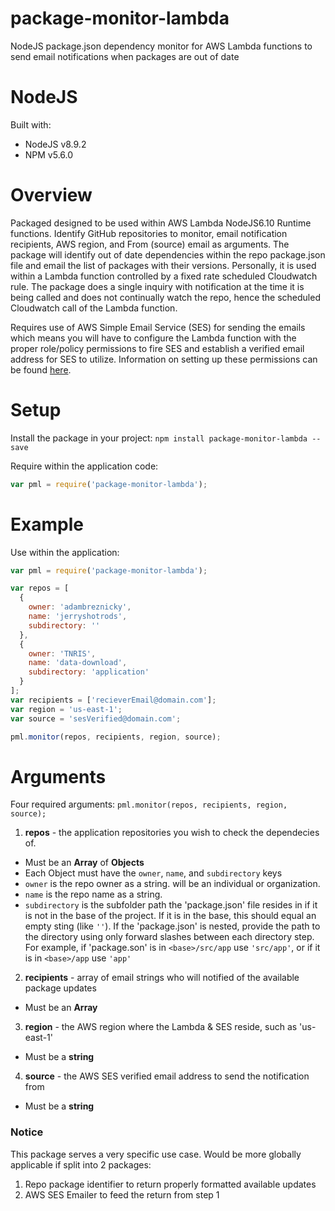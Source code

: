 # package-monitor-lambda
NodeJS package.json dependency monitor for AWS Lambda functions to send email notifications when packages are out of date

# NodeJS
Built with:
* NodeJS v8.9.2
* NPM v5.6.0

# Overview
Packaged designed to be used within AWS Lambda NodeJS6.10 Runtime functions. Identify GitHub repositories to monitor, email notification recipients, AWS region, and From (source) email as arguments. The package will identify out of date dependencies within the repo package.json file and email the list of packages with their versions. Personally, it is used within a Lambda function controlled by a fixed rate scheduled Cloudwatch rule. The package does a single inquiry with notification at the time it is being called and does not continually watch the repo, hence the scheduled Cloudwatch call of the Lambda function.

Requires use of  AWS Simple Email Service (SES) for sending the emails which means you will have to configure the Lambda function with the proper role/policy permissions to fire SES and establish a verified email address for SES to utilize. Information on setting up these permissions can be found [here](http://www.wisdomofjim.com/blog/sending-an-email-from-aws-lambda-function-in-nodejs-with-aws-simple-email-service).

# Setup
Install the package in your project: `npm install package-monitor-lambda --save`

Require within the application code:
``` javascript
var pml = require('package-monitor-lambda');
```

# Example
Use within the application:
``` javascript
var pml = require('package-monitor-lambda');

var repos = [
  {
    owner: 'adambreznicky',
    name: 'jerryshotrods',
    subdirectory: ''
  },
  {
    owner: 'TNRIS',
    name: 'data-download',
    subdirectory: 'application'
  }
];
var recipients = ['recieverEmail@domain.com'];
var region = 'us-east-1';
var source = 'sesVerified@domain.com';

pml.monitor(repos, recipients, region, source);
```

# Arguments
Four required arguments: `pml.monitor(repos, recipients, region, source);`
1. **repos** - the application repositories you wish to check the dependecies of.
  * Must be an **Array** of **Objects**
  * Each Object must have the `owner`, `name`, and `subdirectory` keys
  * `owner` is the repo owner as a string. will be an individual or organization.
  * `name` is the repo name as a string.
  * `subdirectory` is the subfolder path the 'package.json' file resides in if it is not in the base of the project. If it is in the base, this should equal an empty sting (like `''`). If the 'package.json' is nested, provide the path to the directory using only forward slashes between each directory step. For example, if 'package.son' is in `<base>/src/app` use `'src/app'`, or if it is in `<base>/app` use `'app'`
2. **recipients** - array of email strings who will notified of the available package updates
  * Must be an **Array**
3. **region** - the AWS region where the Lambda & SES reside, such as 'us-east-1'
  * Must be a **string**
4. **source** - the AWS SES verified email address to send the notification from
  * Must be a **string**

### Notice
This package serves a very specific use case. Would be more globally applicable if split into 2 packages:
1. Repo package identifier to return properly formatted available updates
2. AWS SES Emailer to feed the return from step 1
